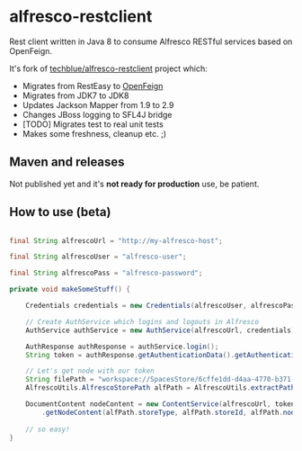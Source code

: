alfresco-restclient
===================

Rest client written in Java 8 to consume Alfresco RESTful services based on OpenFeign.

It's fork of [techblue/alfresco-restclient](https://github.com/techblue/alfresco-restclient) project which:
* Migrates from RestEasy to [OpenFeign](https://github.com/OpenFeign/feign)
* Migrates from JDK7 to JDK8
* Updates Jackson Mapper from 1.9 to 2.9
* Changes JBoss logging to SFL4J bridge
* [TODO] Migrates test to real unit tests
* Makes some freshness, cleanup etc. ;)

## Maven and releases

Not published yet and it's **not ready for production** use, be patient.

## How to use (beta)

```java

final String alfrescoUrl = "http://my-alfresco-host";

final String alfrescoUser = "alfresco-user";

final String alfrescoPass = "alfresco-password";

private void makeSomeStuff() {

    Credentials credentials = new Credentials(alfrescoUser, alfrescoPass);

    // Create AuthService which logins and logouts in Alfresco
    AuthService authService = new AuthService(alfrescoUrl, credentials);

    AuthResponse authResponse = authService.login();
    String token = authResponse.getAuthenticationData().getAuthenticationToken();

    // Let's get node with our token
    String filePath = "workspace://SpacesStore/6cffe1dd-d4aa-4770-b371-7c9b4c808cc9";
    AlfrescoUtils.AlfrescoStorePath alfPath = AlfrescoUtils.extractPath(filePath);

    DocumentContent nodeContent = new ContentService(alfrescoUrl, token)
        .getNodeContent(alfPath.storeType, alfPath.storeId, alfPath.nodeId);
    
    // so easy!
}

```